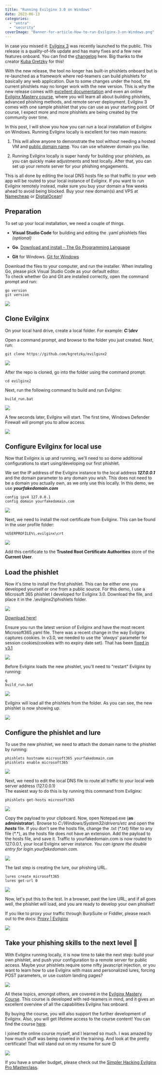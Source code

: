 ```yaml
---
title: "Running Evilginx 3.0 on Windows"
date: 2023-06-13
categories: 
  - "entra"
  - "security"
coverImage: "Banner-for-article-How-to-run-Evilginx-3-on-Windows.png"
---
```


In case you missed it: [Evilginx 3](https://breakdev.org/evilginx-3-0-evilginx-mastery/) was recently launched to the public. This release is a quality-of-life update and has many fixes and a few new features onboard. You can find the [changelog](https://breakdev.org/evilginx-3-0-evilginx-mastery/#changelog) here. Big thanks to the creator [Kuba Gretzky](https://twitter.com/mrgretzky) for this!

With the new release, the tool no longer has built-in phishlets onboard but is re-launched as a framework where red-teamers can build phishlets for basically any web application. Due to some changes under the hood, the current phishlets may no longer work with the new version. This is why the new release comes with [excellent documentation](https://help.evilginx.com/docs/category/guides) and even an online [Evilginx Mastery course](https://academy.breakdev.org/evilginx-mastery/12wvr), where you will learn all about building phishlets, advanced phishing methods, and remote server deployment. Evilginx 3 comes with one sample phishlet that you can use as your starting point. Of course, I expect more and more phishlets are being created by the community over time.

In this post, I will show you how you can run a local installation of Evilginx on Windows. Running Evilginx locally is excellent for two main reasons:

1. This will allow anyone to demonstrate the tool without needing a hosted VM and [public domain name](https://namecheap.pxf.io/k0XDAz). You can use whatever domain you like.

3. Running Evilginx locally is super handy for building your phishlets, as you can quickly make adjustments and test locally. After that, you can set up your remote server for your phishing engagements.

This is all done by editing the local DNS hosts file so that traffic to your web app will be routed to your local instance of Evilginx. If you want to run Evilginx remotely instead, make sure you buy your domain a few weeks ahead to avoid being blocked. Buy your new domain(s) and VPS at [Namecheap](https://namecheap.pxf.io/k0XDAz) or [DigitalOcean](http://digitalocean.pxf.io/QyLy0P)!

## Preparation

To set up your local installation, we need a couple of things.

- **Visual Studio Code** for building and editing the .yaml phishlets files _(optional)_

- **Go**. [Download and install - The Go Programming Language](https://go.dev/doc/install)

- **Git** for Windows. [Git for Windows](https://gitforwindows.org/)

Download the files to your computer, and run the installer. When installing Go, please pick Visual Studio Code as your default editor.  
To check whether Go and Git are installed correctly, open the command prompt and run:

```
go version
git version
```

![](/assets/images/image-45.png)

## Clone Evilginx

On your local hard drive, create a local folder. For example: **_C:\\dev_**

Open a command prompt, and browse to the folder you just created. Next, run:

```
git clone https://github.com/kgretzky/evilginx2
```

![](/assets/images/image-46.png)

After the repo is cloned, go into the folder using the command prompt:

```
cd evilginx2
```

Next, run the following command to build and run Evilginx:

```
build_run.bat
```

![](/assets/images/image-47.png)

A few seconds later, Evilginx will start. The first time, Windows Defender Firewall will prompt you to allow access.

![](/assets/images/image-48.png)

## Configure Evilginx for local use

Now that Evilginx is up and running, we'll need to so dome additional configurations to start using/developing our first phishlet.

We set the IP address of the Evilginx instance to the local address **_127.0.0.1_** and the domain parameter to any domain you wish. This does not need to be a domain you actually own, as we only use this locally. In this demo, we use **_yourfakedomain.com_**

```
config ipv4 127.0.0.1
config domain yourfakedomain.com
```

![](/assets/images/image-49.png)

Next, we need to install the root certificate from Evilginx. This can be found in the user profile folder:

```
%USERPROFILE%\.evilginx\crt
```

![](/assets/images/image-50.png)

Add this certificate to the **Trusted Root Certificate Authorities** store of the **Current User**.

## Load the phishlet

Now it's time to install the first phishlet. This can be either one you developed yourself or one from a public source. For this demo, I use a Microsoft 365 phishlet I developed for Evilginx 3.0. Download the file, and place it in the .\\evilginx2\\phishlets folder.

[![](/assets/images/Octicons-mark-github.svg.png)](https://github.com/BakkerJan/evilginx3/blob/main/microsoft365.yaml)

[Download here!](https://github.com/BakkerJan/evilginx3/blob/main/microsoft365.yaml)

Ensure you run the latest version of Evilginx and have the most recent Microsoft365.yaml file. There was a recent change in the way Evilginx captures cookies. In v3.0, we needed to use the '_always_' parameter for session cookies(cookies with no expiry date set). That has been [fixed in v3.1](https://github.com/kgretzky/evilginx2/releases/tag/v3.1.0)

![](/assets/images/image-54.png)

Before Evilginx loads the new phishlet, you'll need to "restart" Evilginx by running:

```
q
build_run.bat
```

![](/assets/images/image-55.png)

Evilginx will load all the phishlets from the folder. As you can see, the new phishlet is now showing up.

![](/assets/images/image-56.png)

## Configure the phishlet and lure

To use the new phishlet, we need to attach the domain name to the phishlet by running:

```
phishlets hostname microsoft365 yourfakedomain.com
phishlets enable microsoft365 
```

![](/assets/images/image-57.png)

Next, we need to edit the local DNS file to route all traffic to your local web server address (127.0.0.1)  
The easiest way to do this is by running this command from Evilginx:

```
phishlets get-hosts microsoft365
```

![](/assets/images/image-66.png)

Copy the payload to your clipboard. Now, open Notepad.exe (**as administrator**). Browse to _C:/Windows/System32/drivers/etc_ and open the _**hosts**_ file. If you don't see the hosts file, change the .txt (\*.txt) filter to any file (\*.\*), as the hosts file does not have an extension. Add the payload to the hosts file, and save it. Traffic to yourfakedomain.com is now routed to 127.0.0.1, your local Evilginx server instance. _You can ignore the double entry for login.yourfakedomain.com._

![](/assets/images/image-65.png)

The last step is creating the lure, our phishing URL.

```
lures create microsoft365
lures get-url 0
```

![](/assets/images/image-61.png)

Now, let's put this to the test. In a browser, past the lure URL, and if all goes well, the phishlet will load, and you are ready to develop your own phishlet!

If you like to proxy your traffic through BurpSuite or Fiddler, please reach out to the docs: [Proxy | Evilginx](https://help.evilginx.com/docs/guides/proxy)

![](/assets/images/image-62.png)

## Take your phishing skills to the next level 🎣

With Evilginx running locally, it is now time to take the next step: build your own phishlet, and push your configuration to a remote server for public access. Maybe your phishlets require some nifty javascript injection, or you want to learn how to use Evilginx with mass and personalized lures, forcing POST parameters, or use custom landing pages?

[![](/assets/images/evilginx-mastery-box-image-Large.png)](https://academy.breakdev.org/evilginx-mastery/12wvr)

All these topics, amongst others, are covered in the [Evilginx Mastery Course](https://academy.breakdev.org/evilginx-mastery/12wvr). This course is developed with red-teamers in mind, and it gives an excellent overview of all the capabilities Evilginx has onboard.

By buying the course, you will also support the further development of Evilginx. Also, you will get lifetime access to the course content! You can find the course [here](https://academy.breakdev.org/evilginx-mastery/12wvr).

I joined the online course myself, and I learned so much. I was amazed by how much stuff was being covered in the training. And look at the pretty certificate! That will stand out on my resume for sure 😊

![](/assets/images/image-67.png)

If you have a smaller budget, please check out the [Simpler Hacking Evilginx Pro Masterclass](https://www.simplerhacking.com/courses/evilginx-course?ref=186519).
